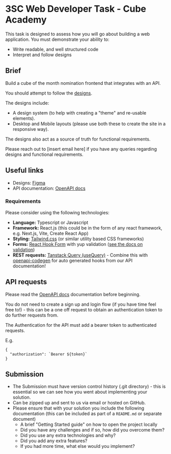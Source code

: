 # 3SC Web Developer Task - Cube Academy

This task is designed to assess how you will go about building a web application. You must demonstrate your ability to:

- Write readable, and well structured code
- Interpret and follow designs

## Brief

Build a cube of the month nomination frontend that integrates with an API.

You should attempt to follow the [designs](https://www.figma.com/file/j9opgFDjgfmgsIcTpkvyEt/FED-Mini-Task-Flow?type=design&mode=design&t=cvBjihTJPiiIVaGK-1).

The designs include:

- A design system (to help with creating a "theme" and re-usable elements).
- Desktop and Mobile layouts (please use both these to create the site in a responsive way).

The designs also act as a source of truth for functional requirements.

Please reach out to [insert email here] if you have any queries regarding designs and functional requirements.

## Useful links

- Designs: [Figma](https://www.figma.com/file/j9opgFDjgfmgsIcTpkvyEt/FED-Mini-Task-Flow?type=design&mode=design&t=cvBjihTJPiiIVaGK-1)
- API documentation: [OpenAPI docs](https://cube-academy-api.cubeapis.com/docs)

### Requirements

Please consider using the following technologies:

- **Language:** Typescript or Javascript
- **Framework:** React.js (this could be in the form of any react framework, e.g. Next.js, Vite, Create React App)
- **Styling:** [Tailwind.css](https://tailwindcss.com/) (or similar utility based CSS frameworks)
- **Forms:** [React Hook Form](https://react-hook-form.com/) with yup validation ([see the docs on validation](https://react-hook-form.com/))
- **REST requests:** [Tanstack Query (useQuery)](https://tanstack.com/query/latest) - Combine this with [openapi-codegen](https://github.com/fabien0102/openapi-codegen) for auto generated hooks from our API documentation!

## API requests

Please read the [OpenAPI docs](https://cube-academy-api.cubeapis.com/docs) documentation before beginning.

You do not need to create a sign up and login flow (if you have time feel free to!) - this can be a one off request to obtain an authentication token to do further requests from.

The Authentication for the API must add a bearer token to authenticated requests.

E.g.

```
{
  "authorization": `Bearer ${token}`
}
```

## Submission

- The Submission must have version control history (.git directory) - this is essential so we can see how you went about implementing your solution.
- Can be zipped up and sent to us via email or hosted on GitHub.
- Please ensure that with your solution you include the following documentation (this can be included as part of a `README.md` or separate document)
  - A brief "Getting Started guide" on how to open the project locally
  - Did you have any challenges and if so, how did you overcome them?
  - Did you use any extra technologies and why?
  - Did you add any extra features?
  - If you had more time, what else would you implement?
